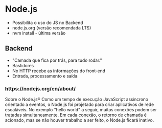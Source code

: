# Node.js
- Possibilita o uso do JS no Backend
- node.js.org (versão recomendada LTS)
- nvm install - última versão

## Backend
- "Camada que fica por trás, para tudo rodar."
- Bastidores
- No HTTP recebe as informações do front-end
- Entrada, processamento e saída


### https://nodejs.org/en/about/
Sobre o Node.js®
Como um tempo de execução JavaScript assíncrono orientado a eventos, o Node.js foi projetado para criar aplicativos de rede escaláveis. No exemplo "hello world" a seguir, muitas conexões podem ser tratadas simultaneamente. Em cada conexão, o retorno de chamada é acionado, mas se não houver trabalho a ser feito, o Node.js ficará inativo.


